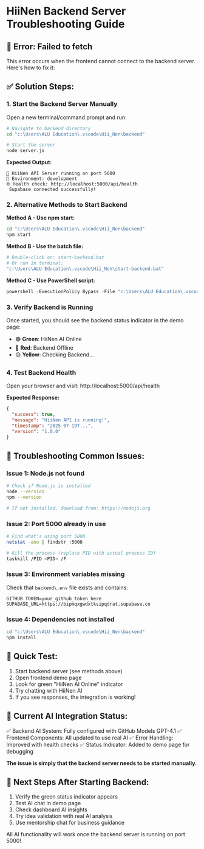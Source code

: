 # HiiNen Backend Server Troubleshooting Guide

## 🚨 Error: Failed to fetch

This error occurs when the frontend cannot connect to the backend server. Here's how to fix it:

## ✅ Solution Steps:

### 1. **Start the Backend Server Manually**

Open a new terminal/command prompt and run:

```bash
# Navigate to backend directory
cd "c:\Users\ALU Education\.vscode\Hii_Nen\backend"

# Start the server
node server.js
```

**Expected Output:**
```
🚀 HiiNen API Server running on port 5000
📍 Environment: development
🌐 Health check: http://localhost:5000/api/health
 Supabase connected successfully!
```

### 2. **Alternative Methods to Start Backend**

**Method A - Use npm start:**
```bash
cd "c:\Users\ALU Education\.vscode\Hii_Nen\backend"
npm start
```

**Method B - Use the batch file:**
```bash
# Double-click on: start-backend.bat
# Or run in terminal:
"c:\Users\ALU Education\.vscode\Hii_Nen\start-backend.bat"
```

**Method C - Use PowerShell script:**
```powershell
powershell -ExecutionPolicy Bypass -File "c:\Users\ALU Education\.vscode\Hii_Nen\start-backend.ps1"
```

### 3. **Verify Backend is Running**

Once started, you should see the backend status indicator in the demo page:
- 🟢 **Green**: HiiNen AI Online
- 🔴 **Red**: Backend Offline 
- 🟡 **Yellow**: Checking Backend...

### 4. **Test Backend Health**

Open your browser and visit: http://localhost:5000/api/health

**Expected Response:**
```json
{
  "success": true,
  "message": "HiiNen API is running!",
  "timestamp": "2025-07-19T...",
  "version": "1.0.0"
}
```

## 🔧 Troubleshooting Common Issues:

### Issue 1: Node.js not found
```bash
# Check if Node.js is installed
node --version
npm --version

# If not installed, download from: https://nodejs.org
```

### Issue 2: Port 5000 already in use
```bash
# Find what's using port 5000
netstat -ano | findstr :5000

# Kill the process (replace PID with actual process ID)
taskkill /PID <PID> /F
```

### Issue 3: Environment variables missing
Check that `backend\.env` file exists and contains:
```
GITHUB_TOKEN=your_github_token_here
SUPABASE_URL=https://bipmqxgwdxtksipqdrat.supabase.co
```

### Issue 4: Dependencies not installed
```bash
cd "c:\Users\ALU Education\.vscode\Hii_Nen\backend"
npm install
```

## 🎯 Quick Test:

1. Start backend server (see methods above)
2. Open frontend demo page
3. Look for green "HiiNen AI Online" indicator
4. Try chatting with HiiNen AI
5. If you see responses, the integration is working!

## 📝 Current AI Integration Status:

✅ Backend AI System: Fully configured with GitHub Models GPT-4.1
✅ Frontend Components: All updated to use real AI
✅ Error Handling: Improved with health checks
✅ Status Indicator: Added to demo page for debugging

**The issue is simply that the backend server needs to be started manually.**

## 🚀 Next Steps After Starting Backend:

1. Verify the green status indicator appears
2. Test AI chat in demo page
3. Check dashboard AI insights
4. Try idea validation with real AI analysis
5. Use mentorship chat for business guidance

All AI functionality will work once the backend server is running on port 5000!
